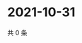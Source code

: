 # 2021-10-31

共 0 条

<!-- BEGIN WEIBO -->
<!-- 最后更新时间 Sun Oct 31 2021 13:12:09 GMT+0800 (China Standard Time) -->

<!-- END WEIBO -->
